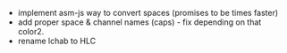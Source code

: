  * implement asm-js way to convert spaces (promises to be times faster)
 * add proper space & channel names (caps) - fix depending on that color2.
 * rename lchab to HLC